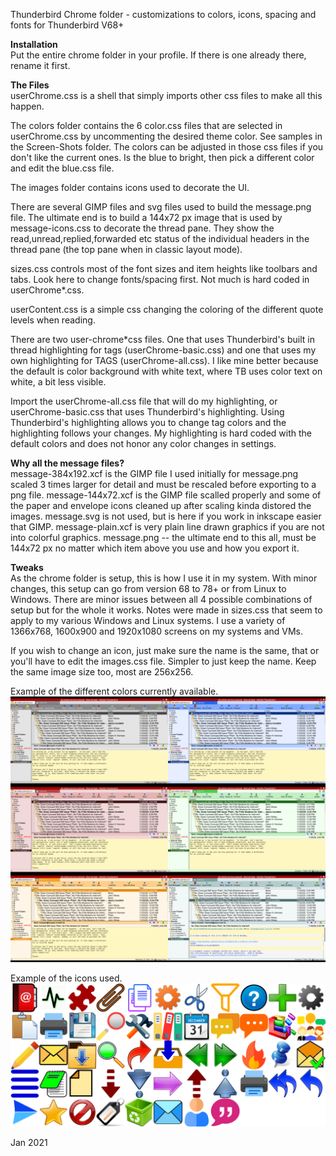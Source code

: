 Thunderbird Chrome folder - customizations to colors, icons, spacing and fonts for Thunderbird V68+

<b>Installation</b><br>
Put the entire chrome folder in your profile.  If there is one already there, rename it first.

<b>The Files</b><br>
userChrome.css is a shell that simply imports other css files to make all this happen.

The colors folder contains the 6 color.css files that are selected in userChrome.css by uncommenting the desired theme color.  See samples in the Screen-Shots folder.
The colors can be adjusted in those css files if you don't like the current ones.  Is the blue to bright, then pick a different color and edit the blue.css file.

The images folder contains icons used to decorate the UI.

There are several GIMP files and svg files used to build the message.png file.  The ultimate end is to build a 144x72 px image that is used by message-icons.css to decorate the thread pane.  They show the read,unread,replied,forwarded etc status of the individual headers in the thread pane (the top pane when in classic layout mode).

sizes.css controls most of the font sizes and item heights like toolbars and tabs.
Look here to change fonts/spacing first.  Not much is hard coded in userChrome*.css.

userContent.css is a simple css changing the coloring of the different quote levels when reading.

There are two user-chrome*css files.  One that uses Thunderbird's built in thread highlighting for tags (userChrome-basic.css) and one that uses my own highlighting for TAGS (userChrome-all.css).  I like mine better because the default is color background with white text, where TB uses color text on white, a bit less visible.

Import the userChrome-all.css file that will do my highlighting, or userChrome-basic.css that uses Thunderbird's highlighting.  Using Thunderbird's highlighting allows you to change tag colors and the highlighting follows your changes.  My highlighting is hard coded with the default colors and does not honor any color changes in settings.

<b>Why all the message files?</b><br>
message-384x192.xcf is the GIMP file I used initially for message.png scaled 3 times larger for detail and must be rescaled before exporting to a png file.
message-144x72.xcf is the GIMP file scalled properly and some of the paper and envelope icons cleaned up after scaling kinda distored the images.
message.svg is not used, but is here if you work in inkscape easier that GIMP.
message-plain.xcf is very plain line drawn graphics if you are not into colorful graphics.
message.png -- the ultimate end to this all, must be 144x72 px no matter which item above you use and how you export it.

<b>Tweaks</b><br>
As the chrome folder is setup, this is how I use it in my system.
With minor changes, this setup can go from version 68 to 78+ or from Linux to Windows.
There are minor issues between all 4 possible combinations of setup but for the whole it works.  Notes were made in sizes.css that seem to apply to my various Windows and Linux systems.  I use a variety of 1366x768, 1600x900 and 1920x1080 screens on my systems and VMs.

If you wish to change an icon, just make sure the name is the same, that or you'll have to edit the images.css file.  Simpler to just keep the name.   Keep the same image size too, most are 256x256.

Example of the different colors currently available.
![](sample.png)

Example of the icons used.
![](icons.png)

Jan 2021
